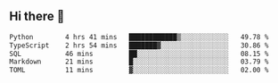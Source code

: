 ## Hi there 👋

<!--
**whirlun/whirlun** is a ✨ _special_ ✨ repository because its `README.md` (this file) appears on your GitHub profile.

Here are some ideas to get you started:

- 🔭 I’m currently working on ...
- 🌱 I’m currently learning ...
- 👯 I’m looking to collaborate on ...
- 🤔 I’m looking for help with ...
- 💬 Ask me about ...
- 📫 How to reach me: ...
- 😄 Pronouns: ...
- ⚡ Fun fact: ...
-->
<!--START_SECTION:waka-->

```txt
Python        4 hrs 41 mins   ████████████▒░░░░░░░░░░░░   49.78 %
TypeScript    2 hrs 54 mins   ███████▓░░░░░░░░░░░░░░░░░   30.86 %
SQL           46 mins         ██░░░░░░░░░░░░░░░░░░░░░░░   08.15 %
Markdown      21 mins         █░░░░░░░░░░░░░░░░░░░░░░░░   03.79 %
TOML          11 mins         ▓░░░░░░░░░░░░░░░░░░░░░░░░   02.00 %
```

<!--END_SECTION:waka-->
